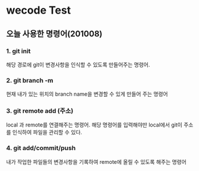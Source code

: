 wecode Test
===========
오늘 사용한 명령어(201008)
----------------
### 1. git init
해당 경로에 git이 변경사항을 인식할 수 있도록 만들어주는 명령어.

### 2. git branch -m 
현재 내가 있는 위치의 branch name을 변경할 수 있게 만들어 주는 명령어 

### 3. git remote add (주소)
local 과 remote를 연결해주는 명령어. 해당 명령어를 입력해야만 local에서 git이 주소를 인식하여 파일을 관리할 수 있다.

### 4. git add/commit/push
내가 작업한 파일들의 변경사항을 기록하여 remote에 올릴 수 있도록 해주는 명령어